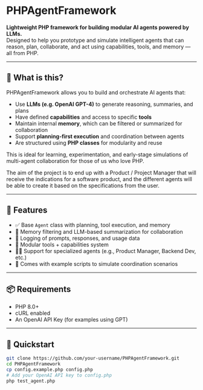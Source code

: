 # PHPAgentFramework

**Lightweight PHP framework for building modular AI agents powered by LLMs.**  
Designed to help you prototype and simulate intelligent agents that can reason, plan, collaborate, and act using capabilities, tools, and memory — all from PHP.

---

## 🚀 What is this?

PHPAgentFramework allows you to build and orchestrate AI agents that:

- Use **LLMs (e.g. OpenAI GPT-4)** to generate reasoning, summaries, and plans
- Have defined **capabilities** and access to specific **tools**
- Maintain internal **memory**, which can be filtered or summarized for collaboration
- Support **planning-first execution** and coordination between agents
- Are structured using **PHP classes** for modularity and reuse

This is ideal for learning, experimentation, and early-stage simulations of multi-agent collaboration for those of us who love PHP.

The aim of the project is to end up with a Product / Project Manager that  will receive the indications for a software product, and the different agents will be able to create it based on the specifications from the user.

---

## 🧱 Features

- ✅ Base `Agent` class with planning, tool execution, and memory
- 🧠 Memory filtering and LLM-based summarization for collaboration
- 🔄 Logging of prompts, responses, and usage data
- 🧰 Modular tools + capabilities system
- 🧑‍💼 Support for specialized agents (e.g., Product Manager, Backend Dev, etc.)
- 🧪 Comes with example scripts to simulate coordination scenarios

---

## 📦 Requirements

- PHP 8.0+
- cURL enabled
- An OpenAI API Key (for examples using GPT)

---

## 🧪 Quickstart

```bash
git clone https://github.com/your-username/PHPAgentFramework.git
cd PHPAgentFramework
cp config.example.php config.php
# Add your OpenAI API key to config.php
php test_agent.php


